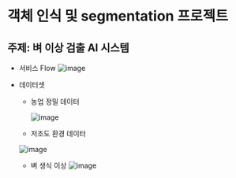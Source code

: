 
#  객체 인식 및 segmentation 프로젝트

## 주제: 벼 이상 검출 AI 시스템

* 서비스 Flow
![image](https://github.com/user-attachments/assets/612bd50b-5eeb-4d1f-9996-f91e32aebd8e)


* 데이터셋
  * 농업 정밀 데이터
 
    ![image](https://github.com/user-attachments/assets/7a1a8908-6dc8-48ef-b919-ce9b70c7d4df)

  * 저조도 환경 데이터
 
  ![image](https://github.com/user-attachments/assets/c884dc04-819d-4055-afd8-e369c5af0a29)

  * 벼 생식 이상
    ![image](https://github.com/user-attachments/assets/dd219014-c73a-41c0-a30c-7f50013730d0)


  
